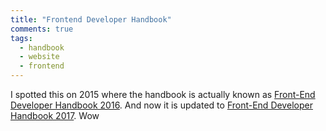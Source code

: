 ```yaml
---
title: "Frontend Developer Handbook"
comments: true
tags:
  - handbook
  - website
  - frontend
---
```


I spotted this on 2015 where the handbook is actually known as [Front-End Developer Handbook 2016](https://frontendmasters.gitbooks.io/front-end-handbook/content/index.html). 
And now it is updated to [Front-End Developer Handbook 2017](https://frontendmasters.com/books/front-end-handbook/2017/). Wow